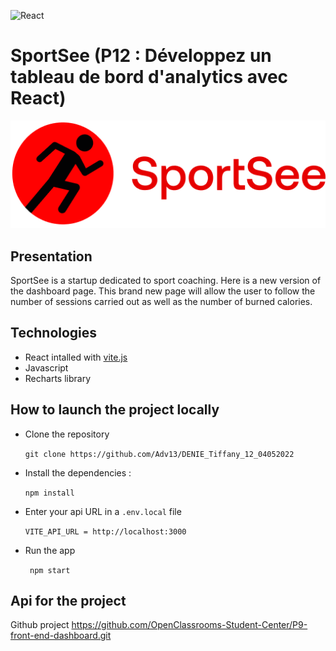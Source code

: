 ![React](https://img.shields.io/badge/react-%2320232a.svg?style=for-the-badge&logo=react&logoColor=%2361DAFB)


# SportSee (P12 : Développez un tableau de bord d'analytics avec React)

![SportSeeLogo](./src/assets/logo.png)

## Presentation

SportSee is a startup dedicated to sport coaching.
Here is a new version of the dashboard page. This brand new page will allow the user to follow the number of sessions carried out as well as the number of burned calories.

## Technologies

-   React intalled with [vite.js](https://vitejs.dev/)
-   Javascript
-   Recharts library

## How to launch the project locally

-   Clone the repository

    `git clone https://github.com/Adv13/DENIE_Tiffany_12_04052022`

-   Install the dependencies :

    `npm install`

-   Enter your api URL in a `.env.local` file

    `VITE_API_URL = http://localhost:3000`

-   Run the app

    ` npm start`

## Api for the project

Github project https://github.com/OpenClassrooms-Student-Center/P9-front-end-dashboard.git
